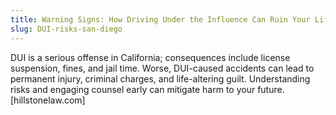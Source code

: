 ```yaml
---
title: Warning Signs: How Driving Under the Influence Can Ruin Your Life
slug: DUI-risks-san-diego
---
```


DUI is a serious offense in California; consequences include license suspension, fines, and jail time. Worse, DUI-caused accidents can lead to permanent injury, criminal charges, and life-altering guilt. Understanding risks and engaging counsel early can mitigate harm to your future.[hillstonelaw.com]